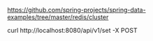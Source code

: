 https://github.com/spring-projects/spring-data-examples/tree/master/redis/cluster


curl http://localhost:8080/api/v1/set -X POST
